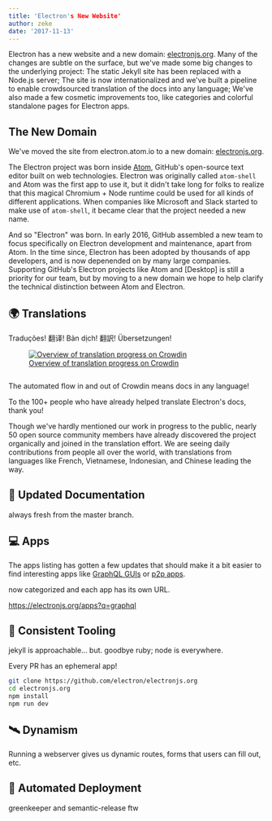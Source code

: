 ```yaml
---
title: 'Electron's New Website'
author: zeke
date: '2017-11-13'
---
```


Electron has a new website and a new domain: [electronjs.org]. Many of the 
changes are subtle on the surface, but we've made some big changes to the 
underlying project: The static Jekyll site has been replaced with a Node.js 
server; The site is now internationalized and we've built a pipeline to 
enable crowdsourced translation of the docs into any language; We've also 
made a few cosmetic improvements too, like categories and colorful standalone 
pages for Electron apps.

## The New Domain

We've moved the site from electron.atom.io to a new domain: [electronjs.org].

The Electron project was born inside [Atom], GitHub's open-source text editor 
built on web technologies. Electron was originally called `atom-shell` and Atom 
was the first app to use it, but it didn't take long for folks to realize that 
this magical Chromium + Node runtime could be used for all kinds of different 
applications. When companies like Microsoft and Slack started to make use of
`atom-shell`, it became clear that the project needed a new name.

And so "Electron" was born. In early 2016, GitHub assembled a new team to focus
specifically on Electron development and maintenance, apart from Atom. In the 
time since, Electron has been adopted by thousands of app developers, and is now
depenended on by many large companies. Supporting GitHub's Electron projects 
like Atom and [Desktop] is still a priority for our team, but by moving to a new
domain we hope to help clarify the technical distinction between Atom and 
Electron.

## 🌍 Translations

Traduções! 翻译! Bản dịch! 翻訳! Übersetzungen!

<figure>
  <a href="https://crowdin.com/project/electron">
    <img src="https://user-images.githubusercontent.com/2289/32754734-e8e43c04-c886-11e7-9f34-f2da2bb4357b.png" alt="Overview of translation progress on Crowdin">
    <figcaption>Overview of translation progress on Crowdin</figcaption>
  </a>
</figure>

<figure>
  <img src="" alt="">
  <figcaption></figcaption>
</figure>

The 
automated flow in and out of Crowdin means docs in any language!

To the 100+ people who have already helped translate Electron's 
docs, thank you!


Though we've hardly mentioned our work in progress to the public, nearly 50 open source community members have already discovered the project organically and joined in the translation effort. We are seeing daily contributions from people all over the world, with translations from languages like French, Vietnamese, Indonesian, and Chinese leading the way.


## 📖 Updated Documentation

always fresh from the master branch.

## 💻 Apps


The apps listing has gotten a few updates that should make it a bit easier to
find interesting apps like [GraphQL GUIs](https://electronjs.org/apps?q=graphql)
or [p2p apps](https://electronjs.org/apps?q=graphql).



now categorized and each app has its own URL.

https://electronjs.org/apps?q=graphql





## 🔧 Consistent Tooling


jekyll is approachable... but.
goodbye ruby; node is everywhere.

Every PR has an ephemeral app!

```sh
git clone https://github.com/electron/electronjs.org
cd electronjs.org
npm install
npm run dev
```
## 🛰 Dynamism

Running a webserver gives us dynamic routes, forms that users can fill out, etc.

## 🤖 Automated Deployment

greenkeeper and semantic-release ftw

[electronjs.org]: https://electronjs.org
[Atom]: https://atom.io
[Destop]: https://desktop.github.com